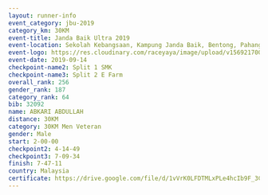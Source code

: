 ```yaml
---
layout: runner-info 
event_category: jbu-2019 
category_km: 30KM 
event-title: Janda Baik Ultra 2019 
event-location: Sekolah Kebangsaan, Kampung Janda Baik, Bentong, Pahang, Malaysia 
event-logo: https://res.cloudinary.com/raceyaya/image/upload/v1569217009/logo/janda-baik_vch1pc.jpg 
event-date: 2019-09-14 
checkpoint-name2: Split 1 SMK 
checkpoint-name3: Split 2 E Farm 
overall_rank: 256
gender_rank: 187
category_rank: 64
bib: 32092
name: ABKARI ABDULLAH
distance: 30KM
category: 30KM Men Veteran
gender: Male
start: 2-00-00
checkpoint2: 4-14-49
checkpoint3: 7-09-34
finish: 7-47-11
country: Malaysia
certificate: https://drive.google.com/file/d/1vVrK0LFDTMLxPLe4hcIb9F_3Cv9PWteY/view?usp=sharing
---
```

